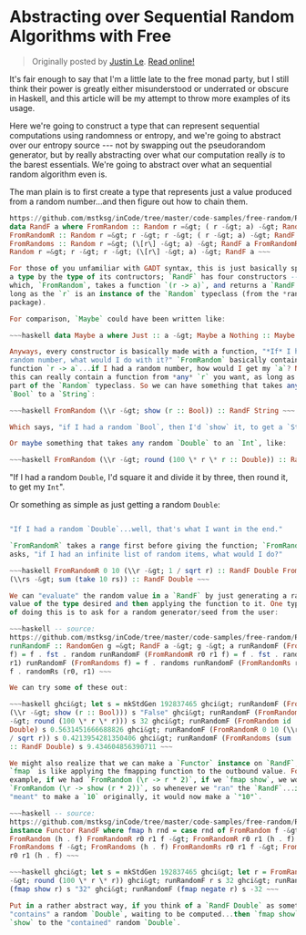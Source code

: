 Abstracting over Sequential Random Algorithms with Free
=======================================================

> Originally posted by [Justin Le](https://blog.jle.im/).
> [Read online!](https://blog.jle.im/entry/abstracting-over-sequential-random-algorithms-with-free.html)

It's fair enough to say that I'm a little late to the free monad party, but I
still think their power is greatly either misunderstood or underrated or obscure
in Haskell, and this article will be my attempt to throw more examples of its
usage.

Here we're going to construct a type that can represent sequential computations
using randomness or entropy, and we're going to abstract over our entropy source
--- not by swapping out the pseudorandom generator, but by really abstracting
over what our computation really *is* to the barest essentials. We're going to
abstract over what an sequential random algorithm even is.

The man plain is to first create a type that represents just a value produced
from a random number...and then figure out how to chain them.

~~~haskell -- source:
https://github.com/mstksg/inCode/tree/master/code-samples/free-random/Rand.hs\#L18-22
data RandF a where FromRandom :: Random r =&gt; ( r -&gt; a) -&gt; RandF a
FromRandomR :: Random r =&gt; r -&gt; r -&gt; ( r -&gt; a) -&gt; RandF a
FromRandoms :: Random r =&gt; (\[r\] -&gt; a) -&gt; RandF a FromRandomRs ::
Random r =&gt; r -&gt; r -&gt; (\[r\] -&gt; a) -&gt; RandF a ~~~

For those of you unfamiliar with GADT syntax, this is just basically specifying
a type by the type of its contructors; `RandF` has four constructors --- one of
which, `FromRandom`, takes a function `(r -> a)`, and returns a `RandF a`...as
long as the `r` is an instance of the `Random` typeclass (from the *random*
package).

For comparison, `Maybe` could have been written like:

~~~haskell data Maybe a where Just :: a -&gt; Maybe a Nothing :: Maybe a ~~~

Anyways, every constructor is basically made with a function, "*If* I had a
random number, what would I do with it?" `FromRandom` basically contains a
function `r -> a`...if I had a random number, how would I get my `a`? Note that
this can really contain a function from *any* `r` you want, as long as it is a
part of the `Random` typeclass. So we can have something that takes any random
`Bool` to a `String`:

~~~haskell FromRandom (\\r -&gt; show (r :: Bool)) :: RandF String ~~~

Which says, "if I had a random `Bool`, then I'd `show` it, to get a `String`".

Or maybe something that takes any random `Double` to an `Int`, like:

~~~haskell FromRandom (\\r -&gt; round (100 \* r \* r :: Double)) :: RandF Int
~~~

"If I had a random `Double`, I'd square it and divide it by three, then round
it, to get my `Int`".

Or something as simple as just getting a random `Double`:

~~~haskell FromRandom id :: RandF Double ~~~

"If I had a random `Double`...well, that's what I want in the end."

`FromRandomR` takes a range first before giving the function; `FromRandoms`
asks, "if I had an infinite list of random items, what would I do?"

~~~haskell FromRandomR 0 10 (\\r -&gt; 1 / sqrt r) :: RandF Double FromRandoms
(\\rs -&gt; sum (take 10 rs)) :: RandF Double ~~~

We can "evaluate" the random value in a `RandF` by just generating a random
value of the type desired and then applying the function to it. One typical way
of doing this is to ask for a random generator/seed from the user:

~~~haskell -- source:
https://github.com/mstksg/inCode/tree/master/code-samples/free-random/Rand.hs\#L31-35
runRandomF :: RandomGen g =&gt; RandF a -&gt; g -&gt; a runRandomF (FromRandom
f) = f . fst . random runRandomF (FromRandomR r0 r1 f) = f . fst . randomR (r0,
r1) runRandomF (FromRandoms f) = f . randoms runRandomF (FromRandomRs r0 r1 f) =
f . randomRs (r0, r1) ~~~

We can try some of these out:

~~~haskell ghci&gt; let s = mkStdGen 192837465 ghci&gt; runRandomF (FromRandom
(\\r -&gt; show (r :: Bool))) s "False" ghci&gt; runRandomF (FromRandom (\\r
-&gt; round (100 \* r \* r))) s 32 ghci&gt; runRandomF (FromRandom id :: RandF
Double) s 0.5631451666688826 ghci&gt; runRandomF (FromRandomR 0 10 (\\r -&gt; 1
/ sqrt r)) s 0.4213954281350406 ghci&gt; runRandomF (FromRandoms (sum . take 10)
:: RandF Double) s 9.434604856390711 ~~~

We might also realize that we can make a `Functor` instance on `RandF`, where
`fmap` is like applying the fmapping function to the outbound value. For
example, if we had `FromRandom (\r -> r * 2)`, if we `fmap show`, we would want
`FromRandom (\r -> show (r * 2))`, so whenever we "ran" the `RandF`...if it was
"meant" to make a `10` originally, it would now make a `"10"`.

~~~haskell -- source:
https://github.com/mstksg/inCode/tree/master/code-samples/free-random/Rand.hs\#L24-29
instance Functor RandF where fmap h rnd = case rnd of FromRandom f -&gt;
FromRandom (h . f) FromRandomR r0 r1 f -&gt; FromRandomR r0 r1 (h . f)
FromRandoms f -&gt; FromRandoms (h . f) FromRandomRs r0 r1 f -&gt; FromRandomRs
r0 r1 (h . f) ~~~

~~~haskell ghci&gt; let s = mkStdGen 192837465 ghci&gt; let r = FromRandom (\\r
-&gt; round (100 \* r \* r)) ghci&gt; runRandomF r s 32 ghci&gt; runRandomF
(fmap show r) s "32" ghci&gt; runRandomF (fmap negate r) s -32 ~~~

Put in a rather abstract way, if you think of a `RandF Double` as something that
"contains" a random `Double`, waiting to be computed...then `fmap show` applies
`show` to the "contained" random `Double`.
